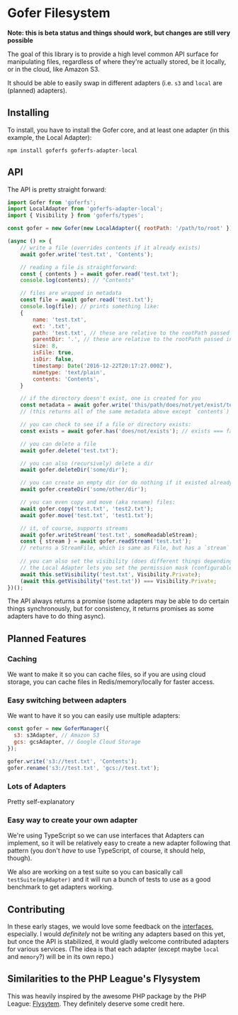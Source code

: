# Gofer Filesystem

**Note: this is beta status and things should work, but changes are still very possible**

The goal of this library is to provide a high level common API surface for manipulating files, regardless of where they're actually stored, be it locally, or in the cloud, like Amazon S3.

It should be able to easily swap in different adapters (i.e. `s3` and `local` are (planned) adapters).

## Installing

To install, you have to install the Gofer core, and at least one adapter (in this example, the Local Adapter):

```
npm install goferfs goferfs-adapter-local
```

## API

The API is pretty straight forward:

```js
import Gofer from 'goferfs';
import LocalAdapter from 'goferfs-adapter-local';
import { Visibility } from 'goferfs/types';

const gofer = new Gofer(new LocalAdapter({ rootPath: '/path/to/root' }));

(async () => {
    // write a file (overrides contents if it already exists)
    await gofer.write('test.txt', 'Contents');

    // reading a file is straightforward:
    const { contents } = await gofer.read('test.txt');
    console.log(contents); // "Contents"

    // files are wrapped in metadata
    const file = await gofer.read('test.txt');
    console.log(file); // prints something like:
    {
        name: 'test.txt',
        ext: '.txt',
        path: 'test.txt', // these are relative to the rootPath passed in the constructor
        parentDir: '.', // these are relative to the rootPath passed in the constructor
        size: 8,
        isFile: true,
        isDir: false,
        timestamp: Date('2016-12-22T20:17:27.000Z'),
        mimetype: 'text/plain',
        contents: 'Contents',
    }

    // if the directory doesn't exist, one is created for you
    const metadata = await gofer.write('this/path/does/not/yet/exist/test.txt', 'Contents');
    // (this returns all of the same metadata above except `contents`)

    // you can check to see if a file or directory exists:
    const exists = await gofer.has('does/not/exists'); // exists === false

    // you can delete a file
    await gofer.delete('test.txt');

    // you can also (recursively) delete a dir
    await gofer.deleteDir('some/dir');

    // you can create an empty dir (or do nothing if it existed already)
    await gofer.createDir('some/other/dir');

    // you can even copy and move (aka rename) files:
    await gofer.copy('test.txt', 'test2.txt');
    await gofer.move('test.txt', 'test1.txt');

    // it, of course, supports streams
    await gofer.writeStream('test.txt', someReadableStream);
    const { stream } = await gofer.readStream('test.txt');
    // returns a StreamFile, which is same as File, but has a `stream` property instead of `contents`
    
    // you can also set the visibility (does different things depending on adapters.
    // the Local Adapter lets you set the permission mask (configurable in constructor))
    await this.setVisibility('test.txt', Visibility.Private);
    (await this.getVisibility('test.txt')) === Visibility.Private;
})();
```

The API always returns a promise (some adapters may be able to do certain things synchronously, but for consistency, it returns promises as some adapters have to do thing async).

## Planned Features

### Caching

We want to make it so you can cache files, so if you are using cloud storage, you can cache files in Redis/memory/locally for faster access.

### Easy switching between adapters

We want to have it so you can easily use multiple adapters:

```js
const gofer = new GoferManager({
  s3: s3Adapter, // Amazon S3
  gcs: gcsAdapter, // Google Cloud Storage
});

gofer.write('s3://test.txt', 'Contents');
gofer.rename('s3://test.txt', 'gcs://test.txt');
```

### Lots of Adapters

Pretty self-explanatory

### Easy way to create your own adapter

We're using TypeScript so we can use interfaces that Adapters can implement, so it will be relatively easy to create a new adapter following that pattern (you don't *have* to use TypeScript, of course, it should help, though).

We also are working on a test suite so you can basically call `testSuite(myAdapter)` and it will run a bunch of tests to use as a good benchmark to get adapters working.

## Contributing

In these early stages, we would love some feedback on the [interfaces](types), especially. I would _definitely_ not be writing any adapters based on this yet, but once the API is stabilized, it would gladly welcome contributed adapters for various services. (The idea is that each adapter (except maybe `local` and `memory`?) will be in its own repo.)

## Similarities to the PHP League's Flysystem

This was heavily inspired by the awesome PHP package by the PHP League: [Flysytem](https://flysystem.thephpleague.com/). They definitely deserve some credit here.
